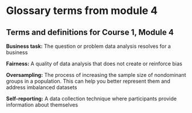 # Glossary terms from module 4

## **Terms and definitions for Course 1, Module 4**

**Business task:** The question or problem data analysis resolves for a business

**Fairness:** A quality of data analysis that does not create or reinforce bias

**Oversampling:** The process of increasing the sample size of nondominant groups in a population. This can help you better represent them and address imbalanced datasets

**Self-reporting:** A data collection technique where participants provide information about themselves
